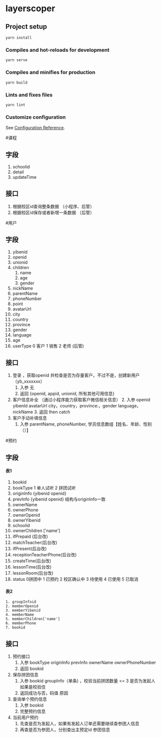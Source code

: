 # layerscoper

## Project setup
```
yarn install
```

### Compiles and hot-reloads for development
```
yarn serve
```

### Compiles and minifies for production
```
yarn build
```

### Lints and fixes files
```
yarn lint
```

### Customize configuration
See [Configuration Reference](https://cli.vuejs.org/config/).


#课程
## 字段
1. schoolid
2. detail
3. updateTime
## 接口
1. 根据校区id查询整条数据 （小程序、后管）
2. 根据校区id保存或者新增一条数据 （后管）

#用户
## 字段
1. yibenid
2. openid
3. unionid
4. children
	1. name
	2. age
	3. gender
5. nickName
6. parentName
7. phoneNumber
8. point
9. avatarUrl
10. city
11. country
12. province
13. gender
14. language
15. age
16. userType 0 客户 1 销售 2 老师  (后管)
## 接口
1. 登录 ，获取openid 并检查是否为存量客户，不过不是，创建新用户 （yb_xxxxxxx）
	1. 入参 无
	2. 返回 {openid, appid, unionid, 所有其他可用信息}
2. 客户信息补全 （通过小程序能力获取客户微信相关信息）
	2. 入参 openid yibenId avatarUrl  city，country，province:，gender language，nickName
	3. 返回 then catch
3. 客户手动补填信息
	1. 入参 parentName, phoneNumber, 学员信息数组【姓名、年龄、性别（）】

#预约
## 字段
#### 表1
1. bookid
2. bookType 1 单人试听 2 拼团试听
3. originInfo {yibenid openid}
4. prevInfo {yibenid openid} 结构与originInfo一致
5. ownerName
6. ownerPhone
7. ownerOpenid
8. ownerYibenid
9. schoolid
10. ownerChildren ['name']
11. ifPrepaid (后台改)
12. matchTeacher(后台改)
13. ifPresent(后台改)
14. receptionTeacherPhone(后台改)
15. createTime(后台改)
16. lessonTime(后台改)
17. lessonRoom(后台改)
18. status 0拼团中 1 已预约 2 校区确认中 3 待使用 4 已使用  5 已取消
#### 表2

	1. groupInfoid
	2. memberOpenid
	3. memberYibenid
	4. memberName
	5. memberChildren['name']
	6. memberPhone
	7. bookid
## 接口
1. 预约接口
	1. 入参 bookType originInfo prevInfo ownerName ownerPhoneNumber
	2. 返回 bookid
2. 保存拼团信息
	1. 入参 bookid groupInfo（单条) ，校验当前拼团数量 <= 3 是否为发起人如果是校验住
	2. 返回成功与否，码值 原因
3. 查询单个预约信息
	1. 入参 bookid
	2. 完整预约信息
4. 当前用户预约
	1. 先查是否为发起人，如果有发起人订单还需要继续查参团人信息
	2. 再查是否为参团人，分别查出主预定id 参团信息



